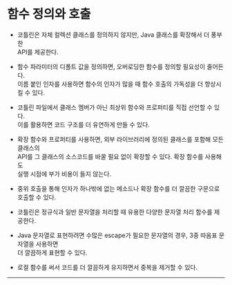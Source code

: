 # 함수 정의와 호출

- 코틀린은 자체 컬렉션 클래스를 정의하지 않지만, Java 클래스를 확장해서 더 풍부한  
  API를 제공한다.

- 함수 파라미터의 디폴트 값을 정의하면, 오버로딩한 함수를 정의할 필요성이 줄어든다.  
  이름 붙인 인자를 사용하면 함수의 인자가 많을 때 함수 호출의 가독성을 더 향상시킬 수 있다.

- 코틀린 파일에서 클래스 멤버가 아닌 최상위 함수와 프로퍼티를 직접 선언할 수 있다.  
  이를 활용하면 코드 구조를 더 유연하게 만들 수 있다.

- 확장 함수와 프로퍼티를 사용하면, 외부 라이브러리에 정의된 클래스를 포함해 모든 클래스의  
  API를 그 클래스의 소스코드를 바꿀 필요 없이 확장할 수 있다. 확장 함수를 사용해도  
  실행 시점에 부가 비용이 들지 않는다.

- 중위 호출을 통해 인자가 하나밖에 없는 메소드나 확장 함수를 더 깔끔한 구문으로 호출할 수 있다.

- 코틀린은 정규식과 일반 문자열을 처리할 때 유용한 다양한 문자열 처리 함수를 제공한다.

- Java 문자열로 표현하려면 수많은 escape가 필요한 문자열의 경우, 3중 따옴표 문자열을 사용하면  
  더 깔끔하게 표현할 수 있다.

- 로컬 함수를 써서 코드를 더 깔끔하게 유지하면서 중복을 제거할 수 있다.

---
